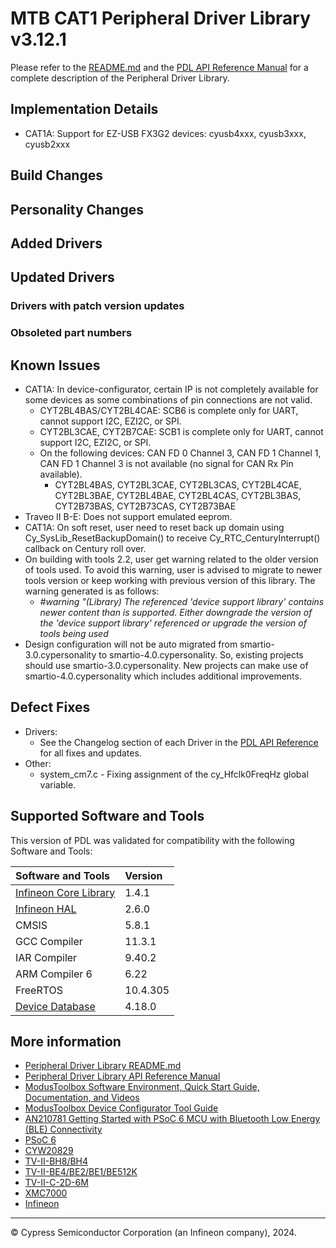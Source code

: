 # MTB CAT1 Peripheral Driver Library v3.12.1

Please refer to the [README.md](./README.md) and the
[PDL API Reference Manual](https://infineon.github.io/mtb-pdl-cat1/pdl_api_reference_manual/html/index.html)
for a complete description of the Peripheral Driver Library.


## Implementation Details
* CAT1A: Support for EZ-USB FX3G2 devices: cyusb4xxx, cyusb3xxx, cyusb2xxx


## Build Changes

## Personality Changes

## Added Drivers

## Updated Drivers

### Drivers with patch version updates

### Obsoleted part numbers

## Known Issues
* CAT1A: In device-configurator, certain IP is not completely available for some devices as some combinations of pin connections are not valid.
  * CYT2BL4BAS/CYT2BL4CAE: SCB6 is complete only for UART, cannot support I2C, EZI2C, or SPI.
  * CYT2BL3CAE, CYT2B7CAE: SCB1 is complete only for UART, cannot support I2C, EZI2C, or SPI.
  * On the following devices: CAN FD 0 Channel 3, CAN FD 1 Channel 1, CAN FD 1 Channel 3 is not available (no signal for CAN Rx Pin available).
    * CYT2BL4BAS, CYT2BL3CAE, CYT2BL3CAS, CYT2BL4CAE, CYT2BL3BAE, CYT2BL4BAE, CYT2BL4CAS, CYT2BL3BAS, CYT2B73BAS, CYT2B73CAS, CYT2B73BAE
* Traveo II B-E: Does not support emulated eeprom.
* CAT1A: On soft reset, user need to reset back up domain using Cy_SysLib_ResetBackupDomain() to receive Cy_RTC_CenturyInterrupt() callback on Century roll over.
* On building with tools 2.2, user get warning related to the older version of tools used. To avoid this warning, user is advised to migrate to newer tools version or keep working with previous version of this library.  The warning generated is as follows:
  * _#warning "(Library) The referenced 'device support library' contains newer content than is supported. Either downgrade the version of the 'device support library' referenced or upgrade the version of tools being used_
* Design configuration will not be auto migrated from smartio-3.0.cypersonality to smartio-4.0.cypersonality. So, existing projects should use smartio-3.0.cypersonality. New projects can make use of smartio-4.0.cypersonality which includes additional improvements.


## Defect Fixes

* Drivers:
  * See the Changelog section of each Driver in the [PDL API Reference](https://infineon.github.io/mtb-pdl-cat1/pdl_api_reference_manual/html/modules.html) for all fixes and updates.
* Other:
  * system_cm7.c - Fixing assignment of the cy_Hfclk0FreqHz global variable.

## Supported Software and Tools

This version of PDL was validated for compatibility with the following Software and Tools:

| Software and Tools                                                            | Version      |
| :---                                                                          | :----        |
| [Infineon Core Library](https://github.com/Infineon/core-lib)                 | 1.4.1        |
| [Infineon HAL](https://github.com/Infineon/mtb-hal-cat1)                      | 2.6.0        |
| CMSIS                                                                         | 5.8.1        |
| GCC Compiler                                                                  | 11.3.1       |
| IAR Compiler                                                                  | 9.40.2       |
| ARM Compiler 6                                                                | 6.22         |
| FreeRTOS                                                                      | 10.4.305     |
| [Device Database](https://github.com/Infineon/device-db)                      | 4.18.0       |

## More information

* [Peripheral Driver Library README.md](./README.md)
* [Peripheral Driver Library API Reference Manual](https://infineon.github.io/mtb-pdl-cat1/pdl_api_reference_manual/html/index.html)
* [ModusToolbox Software Environment, Quick Start Guide, Documentation, and Videos](https://www.infineon.com/cms/en/design-support/tools/sdk/modustoolbox-software/)
* [ModusToolbox Device Configurator Tool Guide](https://www.infineon.com/dgdl/Infineon-ModusToolbox_Device_Configurator_Guide_4-UserManual-v01_00-EN.pdf?fileId=8ac78c8c7d718a49017d99ab297631cb)
* [AN210781 Getting Started with PSoC 6 MCU with Bluetooth Low Energy (BLE) Connectivity](https://www.infineon.com/dgdl/Infineon-AN210781_Getting_Started_with_PSoC_6_MCU_with_Bluetooth_Low_Energy_(BLE)_Connectivity_on_PSoC_Creator-ApplicationNotes-v05_00-EN.pdf?fileId=8ac78c8c7cdc391c017d0d311f536528)
* [PSoC 6](https://www.infineon.com/cms/en/product/microcontroller/32-bit-psoc-arm-cortex-microcontroller/psoc-6-32-bit-arm-cortex-m4-mcu/)
* [CYW20829](https://www.infineon.com/cms/en/product/promopages/airoc20829)
* [TV-II-BH8/BH4](https://www.infineon.com/cms/en/product/microcontroller/32-bit-traveo-t2g-arm-cortex-microcontroller/)
* [TV-II-BE4/BE2/BE1/BE512K](https://www.infineon.com/cms/en/product/microcontroller/32-bit-traveo-t2g-arm-cortex-microcontroller/)
* [TV-II-C-2D-6M](https://www.infineon.com/cms/en/product/microcontroller/32-bit-traveo-t2g-arm-cortex-microcontroller/32-bit-traveo-t2g-arm-cortex-for-cluster/)
* [XMC7000](https://www.infineon.com/cms/en/product/microcontroller/32-bit-industrial-microcontroller-based-on-arm-cortex-m/32-bit-xmc7000-industrial-microcontroller-arm-cortex-m7/)
* [Infineon](http://www.infineon.com)


---
© Cypress Semiconductor Corporation (an Infineon company), 2024.
